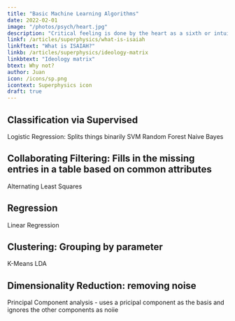 ```yaml
---
title: "Basic Machine Learning Algorithms"
date: 2022-02-01
image: "/photos/psych/heart.jpg"
description: "Critical feeling is done by the heart as a sixth or intuitional sense to catch the ego (the feeling of the self)"
linkf: /articles/superphysics/what-is-isaiah
linkftext: "What is ISAIAH?"
linkb: /articles/superphysics/ideology-matrix
linkbtext: "Ideology matrix"
btext: Why not?
author: Juan
icon: /icons/sp.png
icontext: Superphysics icon
draft: true
---
```



## Classification via Supervised

Logistic Regression: Splits things binarily 
SVM 
Random Forest
Naive Bayes

## Collaborating Filtering: Fills in the missing entries in a table based on common attributes

Alternating Least Squares

## Regression 

Linear Regression 

## Clustering: Grouping by parameter

K-Means
LDA

## Dimensionality Reduction: removing noise

Principal Component analysis - uses a pricipal component as the basis and ignores the other components as noiie

